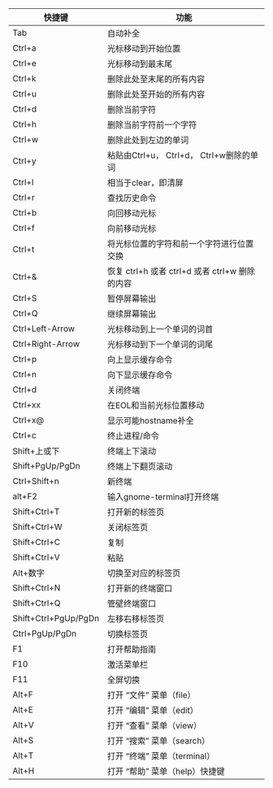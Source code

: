 | 快捷键               | 功能                                           |
| -------------------- | ---------------------------------------------- |
| Tab                  | 自动补全                                       |
| Ctrl+a               | 光标移动到开始位置                             |
| Ctrl+e               | 光标移动到最末尾                               |
| Ctrl+k               | 删除此处至末尾的所有内容                       |
| Ctrl+u               | 删除此处至开始的所有内容                       |
| Ctrl+d               | 删除当前字符                                   |
| Ctrl+h               | 删除当前字符前一个字符                         |
| Ctrl+w               | 删除此处到左边的单词                           |
| Ctrl+y               | 粘贴由Ctrl+u， Ctrl+d， Ctrl+w删除的单词       |
| Ctrl+l               | 相当于clear，即清屏                            |
| Ctrl+r               | 查找历史命令                                   |
| Ctrl+b               | 向回移动光标                                   |
| Ctrl+f               | 向前移动光标                                   |
| Ctrl+t               | 将光标位置的字符和前一个字符进行位置交换       |
| Ctrl+&               | 恢复 ctrl+h 或者 ctrl+d 或者 ctrl+w 删除的内容 |
| Ctrl+S               | 暂停屏幕输出                                   |
| Ctrl+Q               | 继续屏幕输出                                   |
| Ctrl+Left-Arrow      | 光标移动到上一个单词的词首                     |
| Ctrl+Right-Arrow     | 光标移动到下一个单词的词尾                     |
| Ctrl+p               | 向上显示缓存命令                               |
| Ctrl+n               | 向下显示缓存命令                               |
| Ctrl+d               | 关闭终端                                       |
| Ctrl+xx              | 在EOL和当前光标位置移动                        |
| Ctrl+x@              | 显示可能hostname补全                           |
| Ctrl+c               | 终止进程/命令                                  |
| Shift+上或下         | 终端上下滚动                                   |
| Shift+PgUp/PgDn      | 终端上下翻页滚动                               |
| Ctrl+Shift+n         | 新终端                                         |
| alt+F2               | 输入gnome-terminal打开终端                     |
| Shift+Ctrl+T         | 打开新的标签页                                 |
| Shift+Ctrl+W         | 关闭标签页                                     |
| Shift+Ctrl+C         | 复制                                           |
| Shift+Ctrl+V         | 粘贴                                           |
| Alt+数字             | 切换至对应的标签页                             |
| Shift+Ctrl+N         | 打开新的终端窗口                               |
| Shift+Ctrl+Q         | 管壁终端窗口                                   |
| Shift+Ctrl+PgUp/PgDn | 左移右移标签页                                 |
| Ctrl+PgUp/PgDn       | 切换标签页                                     |
| F1                   | 打开帮助指南                                   |
| F10                  | 激活菜单栏                                     |
| F11                  | 全屏切换                                       |
| Alt+F                | 打开 “文件” 菜单（file）                       |
| Alt+E                | 打开 “编辑” 菜单（edit）                       |
| Alt+V                | 打开 “查看” 菜单（view）                       |
| Alt+S                | 打开 “搜索” 菜单（search）                     |
| Alt+T                | 打开 “终端” 菜单（terminal）                   |
| Alt+H                | 打开 “帮助” 菜单（help）快捷键                 |